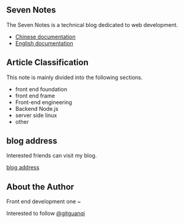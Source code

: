 ## Seven Notes

The Seven Notes is a technical blog dedicated to web development.

+ [Chinese documentation](README.md)
+ [English documentation](zh-CN.md)

## Article Classification

This note is mainly divided into the following sections.

+ front end foundation
+ front end frame
+ Front-end engineering
+ Backend Node.js
+ server side linux
+ other

## blog address

Interested friends can visit my blog.

[blog address](https://guanqi.xyz)

## About the Author

Front end development one ~

Interested to follow [@gitguanqi](https://github.com/gitguanqi)
